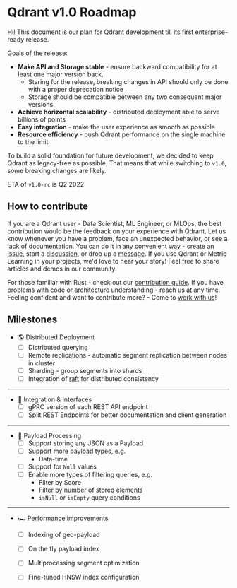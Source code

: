 # Qdrant v1.0 Roadmap

Hi!
This document is our plan for Qdrant development till its first enterprise-ready release. 

Goals of the release:

* **Make API and Storage stable** - ensure backward compatibility for at least one major version back.
  * Staring for the release, breaking changes in API should only be done with a proper deprecation notice
  * Storage should be compatible between any two consequent major versions
* **Achieve horizontal scalability** - distributed deployment able to serve billions of points
* **Easy integration** - make the user experience as smooth as possible
* **Resource efficiency** - push Qdrant performance on the single machine to the limit

To build a solid foundation for future development, we decided to keep Qdrant as legacy-free as possible.
That means that while switching to `v1.0`, some breaking changes are likely.

ETA of `v1.0-rc` is Q2 2022


## How to contribute

If you are a Qdrant user - Data Scientist, ML Engineer, or MLOps, the best contribution would be the feedback on your experience with Qdrant.
Let us know whenever you have a problem, face an unexpected behavior, or see a lack of documentation.
You can do it in any convenient way - create an [issue](https://github.com/qdrant/qdrant/issues), start a [discussion](https://github.com/qdrant/qdrant/discussions), or drop up a [message](https://discord.gg/tdtYvXjC4h).
If you use Qdrant or Metric Learning in your projects, we'd love to hear your story! Feel free to share articles and demos in our community.

For those familiar with Rust - check out our [contribution guide](https://github.com/qdrant/qdrant/blob/master/CONTRIBUTING.md).
If you have problems with code or architecture understanding - reach us at any time.
Feeling confident and want to contribute more? - Come to [work with us](https://qdrant.join.com/)!

## Milestones

* :earth_americas: Distributed Deployment
  * [ ] Distributed querying
  * [ ] Remote replications - automatic segment replication between nodes in cluster
  * [ ] Sharding - group segments into shards
  * [ ] Integration of [raft](https://raft.github.io/) for distributed consistency

---

* :electric_plug: Integration & Interfaces
  * [ ] gPRC version of each REST API endpoint
  * [ ] Split REST Endpoints for better documentation and client generation

---

* :truck: Payload Processing
  * [ ] Support storing any JSON as a Payload
  * [ ] Support more payload types, e.g.
    * Data-time
  * [ ] Support for `Null` values
  * [ ] Enable more types of filtering queries, e.g.
    * Filter by Score
    * Filter by number of stored elements
    * `isNull` or `isEmpty` query conditions

---

* :racing_car: Performance improvements
  * [ ] Indexing of geo-payload
  * [ ] On the fly payload index
  * [ ] Multiprocessing segment optimization
  * [ ] Fine-tuned HNSW index configuration
  